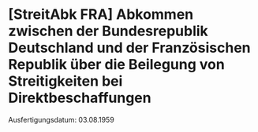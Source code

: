# [StreitAbk FRA] Abkommen zwischen der Bundesrepublik Deutschland und der Französischen Republik über die Beilegung von Streitigkeiten bei Direktbeschaffungen

Ausfertigungsdatum: 03.08.1959

 